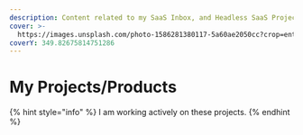 ```yaml
---
description: Content related to my SaaS Inbox, and Headless SaaS Projects/Products
cover: >-
  https://images.unsplash.com/photo-1586281380117-5a60ae2050cc?crop=entropy&cs=tinysrgb&fm=jpg&ixid=MnwxOTcwMjR8MHwxfHNlYXJjaHw5fHxwcm9qZWN0fGVufDB8fHx8MTY1OTI3MTc2Mw&ixlib=rb-1.2.1&q=80
coverY: 349.82675814751286
---
```


# My Projects/Products

{% hint style="info" %}
I am working actively on these projects.
{% endhint %}
